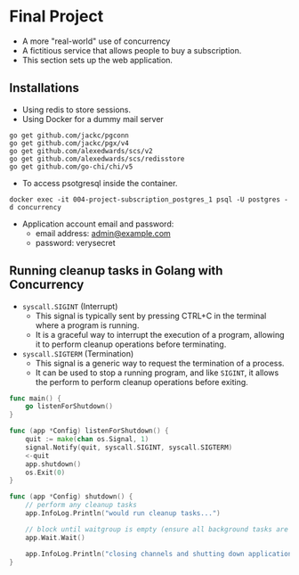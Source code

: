 # Final Project

- A more "real-world" use of concurrency
- A fictitious service that allows people to buy a subscription.
- This section sets up the web application.

## Installations

- Using redis to store sessions.
- Using Docker for a dummy mail server

```
go get github.com/jackc/pgconn
go get github.com/jackc/pgx/v4
go get github.com/alexedwards/scs/v2
go get github.com/alexedwards/scs/redisstore
go get github.com/go-chi/chi/v5
```

- To access psotgresql inside the container.

```
docker exec -it 004-project-subscription_postgres_1 psql -U postgres -d concurrency
```

- Application account email and password:
    - email address: admin@example.com
    - password: verysecret

## Running cleanup tasks in Golang with Concurrency

- `syscall.SIGINT` (Interrupt)
    - This signal is typically sent by pressing CTRL+C in the terminal where a program is running.
    - It is a graceful way to interrupt the execution of a program, allowing it to perform cleanup operations before terminating.
- `syscall.SIGTERM` (Termination)
    - This signal is a generic way to request the termination of a process.
    - It can be used to stop a running program, and like `SIGINT`, it allows the perform to perform cleanup operations before exiting.

```go
func main() {
    go listenForShutdown()
}

func (app *Config) listenForShutdown() {
	quit := make(chan os.Signal, 1)
	signal.Notify(quit, syscall.SIGINT, syscall.SIGTERM)
	<-quit
	app.shutdown()
	os.Exit(0)
}

func (app *Config) shutdown() {
	// perform any cleanup tasks
	app.InfoLog.Println("would run cleanup tasks...")

	// block until waitgroup is empty (ensure all background tasks are completed)
	app.Wait.Wait()

	app.InfoLog.Println("closing channels and shutting down application...")
}

```